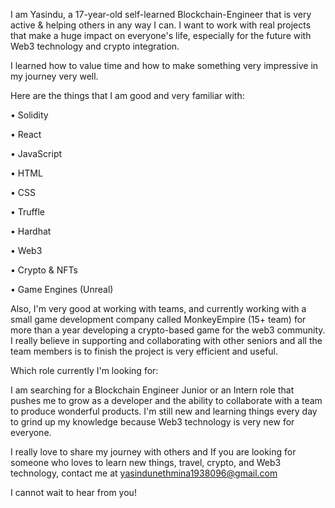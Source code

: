 I am Yasindu, a 17-year-old self-learned Blockchain-Engineer that is very active & helping others in any way I can. I want to work with real projects that make a huge impact on everyone's life, especially for the future with Web3 technology and crypto integration.

I learned how to value time and how to make something very impressive in my journey very well.

Here are the things that I am good and very familiar with:

• Solidity

• React

• JavaScript

• HTML

• CSS

• Truffle

• Hardhat

• Web3

• Crypto & NFTs

• Game Engines (Unreal)

Also, I'm very good at working with teams, and currently working with a small game development company called MonkeyEmpire (15+ team) for more than a year developing a crypto-based game for the web3 community. I really believe in supporting and collaborating with other seniors and all the team members is to finish the project is very efficient and useful.

Which role currently I'm looking for:

I am searching for a Blockchain Engineer Junior or an Intern role that pushes me to grow as a developer and the ability to collaborate with a team to produce wonderful products. I'm still new and learning things every day to grind up my knowledge because Web3 technology is very new for everyone.

I really love to share my journey with others and If you are looking for someone who loves to learn new things, travel, crypto, and Web3 technology, contact me at yasindunethmina1938096@gmail.com

I cannot wait to hear from you!
